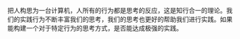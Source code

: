 把人构思为一台计算机，人所有的行为都是思考的反应，这是知行合一的理论。我们的实践行为不断丰富我们的思考，我们的思考也更好的帮助我们进行实践。如果能构建一个对于特定行为的思考方式，是否能达成极强的实践。